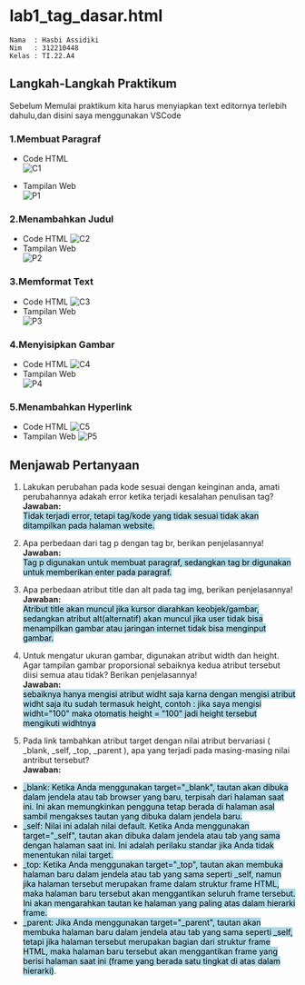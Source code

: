 # lab1_tag_dasar.html
```
Nama  : Hasbi Assidiki
Nim   : 312210448
Kelas : TI.22.A4
```
## Langkah-Langkah Praktikum
Sebelum Memulai praktikum kita harus menyiapkan text editornya terlebih dahulu,dan disini saya menggunakan VSCode

### 1.Membuat Paragraf  
- Code HTML  
  ![C1](https://github.com/HasbiAssidiki/lab1_tag_dasar.html/assets/115614317/4948dda3-8e34-4e60-a8c5-d3218b8a5298)
  
- Tampilan Web  
  ![P1](https://github.com/HasbiAssidiki/lab1_tag_dasar.html/assets/115614317/08159f9d-12df-484a-9df6-64c34627ccda)  

### 2.Menambahkan Judul
- Code HTML
  ![C2](https://github.com/HasbiAssidiki/lab1_tag_dasar.html/assets/115614317/561ccf4b-d637-47e5-9cc7-31432f76a560)  
- Tampilan Web  
  ![P2](https://github.com/HasbiAssidiki/lab1_tag_dasar.html/assets/115614317/e16ec909-e1c6-4422-ac8f-4d6b7a3d9779)  

### 3.Memformat Text
- Code HTML
  ![C3](https://github.com/HasbiAssidiki/lab1_tag_dasar.html/assets/115614317/ac855949-e080-49f8-82f7-8ac6505fc2a6)  
- Tampilan Web  
  ![P3](https://github.com/HasbiAssidiki/lab1_tag_dasar.html/assets/115614317/f79ba9c9-cdbb-4a13-b398-1040e0d3d431)  

### 4.Menyisipkan Gambar
- Code HTML
  ![C4](https://github.com/HasbiAssidiki/lab1_tag_dasar.html/assets/115614317/c7628897-d454-4d80-8537-9584fd1e0014)  
- Tampilan Web  
 ![P4](https://github.com/HasbiAssidiki/lab1_tag_dasar.html/assets/115614317/9de7d724-92ce-485c-8360-51407e3f0750)  

### 5.Menambahkan Hyperlink
- Code HTML
  ![C5](https://github.com/HasbiAssidiki/lab1_tag_dasar.html/assets/115614317/db6c1042-1279-471d-939e-4d15f1c2572e)
- Tampilan Web
  ![P5](https://github.com/HasbiAssidiki/lab1_tag_dasar.html/assets/115614317/240eeae6-c2b3-499a-9203-3d4961969a6a)

## Menjawab Pertanyaan

1. Lakukan perubahan pada kode sesuai dengan keinginan anda, amati perubahannya adakah
   error ketika terjadi kesalahan penulisan tag?      
   **Jawaban:**        
   <mark style="background-color:lightblue">Tidak terjadi error, tetapi tag/kode yang tidak sesuai tidak akan ditampilkan pada halaman website.</mark>

2. Apa perbedaan dari tag p dengan tag br, berikan penjelasannya!        
   **Jawaban:**         
   <mark style="background-color:lightblue">Tag p digunakan untuk membuat paragraf, sedangkan tag br digunakan untuk memberikan enter pada paragraf.</mark>

3. Apa perbedaan atribut title dan alt pada tag img, berikan penjelasannya!  
   **Jawaban:**        
   <mark style="background-color:lightblue">Atribut title akan muncul jika kursor diarahkan keobjek/gambar, sedangkan atribut alt(alternatif) akan muncul jika user tidak bisa menampilkan gambar atau jaringan internet tidak bisa menginput gambar.</mark>

4. Untuk mengatur ukuran gambar, digunakan atribut width dan height. Agar tampilan gambar proporsional sebaiknya kedua atribut tersebut diisi semua atau tidak? Berikan penjelasannya!        
   **Jawaban:**        
   <mark style=background-color:lightblue>sebaiknya hanya mengisi atribut widht saja karna dengan mengisi atribut widht saja itu sudah termasuk height, contoh : jika saya mengisi widht="100" maka otomatis height = "100" jadi height tersebut mengikuti widhtnya</mark>

5. Pada link tambahkan atribut target dengan nilai atribut bervariasi ( \_blank, \_self, \_top,
\_parent ), apa yang terjadi pada masing-masing nilai antribut tersebut?  
**Jawaban:**         
  <ul >
  <li><mark style=background-color:lightblue>_blank: Ketika Anda menggunakan target="_blank", tautan akan dibuka dalam jendela atau tab browser yang baru, terpisah dari halaman saat ini. Ini akan memungkinkan pengguna tetap berada di halaman asal sambil mengakses tautan yang dibuka dalam jendela baru.</mark></li>

  <li><mark style=background-color:lightblue>_self: Nilai ini adalah nilai default. Ketika Anda menggunakan target="_self", tautan akan dibuka dalam jendela atau tab yang sama dengan halaman saat ini. Ini adalah perilaku standar jika Anda tidak menentukan nilai target.</mark></li>

  <li><mark style=background-color:lightblue>_top: Ketika Anda menggunakan target="_top", tautan akan membuka halaman baru dalam jendela atau tab yang sama seperti _self, namun jika halaman tersebut merupakan frame dalam struktur frame HTML, maka halaman baru tersebut akan menggantikan seluruh frame tersebut. Ini akan mengarahkan tautan ke halaman yang paling atas dalam hierarki frame.</mark></li>

  <li><mark style=background-color:lightblue>_parent: Jika Anda menggunakan target="_parent", tautan akan membuka halaman baru dalam jendela atau tab yang sama seperti _self, tetapi jika halaman tersebut merupakan bagian dari struktur frame HTML, maka halaman baru tersebut akan menggantikan frame yang berisi halaman saat ini (frame yang berada satu tingkat di atas dalam hierarki)</mark>.</li>

  </ul>
  
